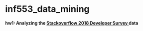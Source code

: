 # inf553_data_mining

#### hw1: Analyzing the [Stackoverflow 2018 Developer Survey ](https://github.com/balhafni/CTCI/blob/master/Solutions/Chapter1/IsUnique.java) data
